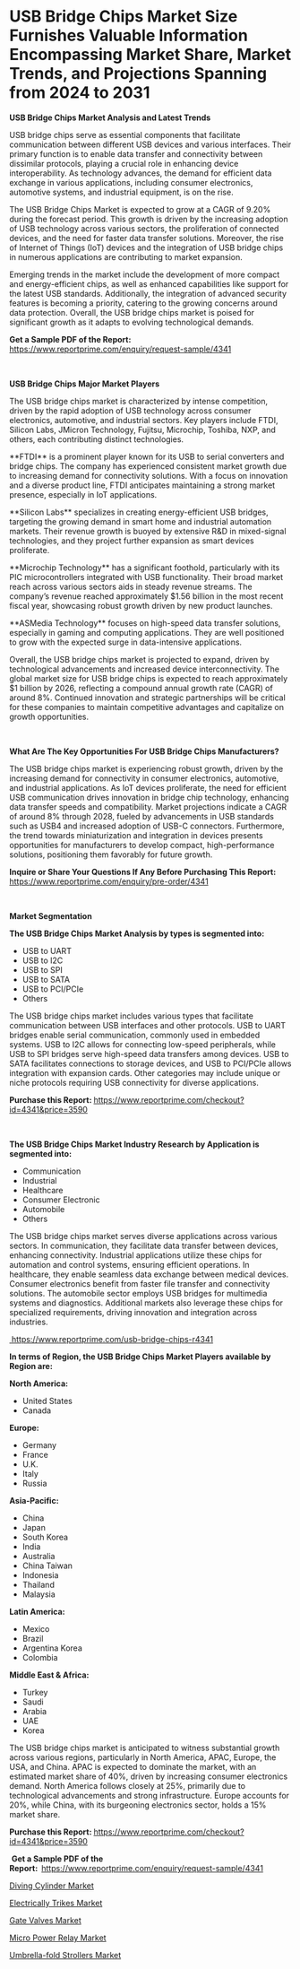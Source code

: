 <p><h1>USB Bridge Chips Market Size Furnishes Valuable Information Encompassing Market Share, Market Trends, and Projections Spanning from 2024 to 2031</h1></p><p><strong>USB Bridge Chips Market Analysis and Latest Trends</strong></p>
<p><p>USB bridge chips serve as essential components that facilitate communication between different USB devices and various interfaces. Their primary function is to enable data transfer and connectivity between dissimilar protocols, playing a crucial role in enhancing device interoperability. As technology advances, the demand for efficient data exchange in various applications, including consumer electronics, automotive systems, and industrial equipment, is on the rise.</p><p>The USB Bridge Chips Market is expected to grow at a CAGR of 9.20% during the forecast period. This growth is driven by the increasing adoption of USB technology across various sectors, the proliferation of connected devices, and the need for faster data transfer solutions. Moreover, the rise of Internet of Things (IoT) devices and the integration of USB bridge chips in numerous applications are contributing to market expansion.</p><p>Emerging trends in the market include the development of more compact and energy-efficient chips, as well as enhanced capabilities like support for the latest USB standards. Additionally, the integration of advanced security features is becoming a priority, catering to the growing concerns around data protection. Overall, the USB bridge chips market is poised for significant growth as it adapts to evolving technological demands.</p></p>
<p><strong>Get a Sample PDF of the Report:&nbsp;</strong> <a href="https://www.reportprime.com/enquiry/request-sample/4341">https://www.reportprime.com/enquiry/request-sample/4341</a></p>
<p>&nbsp;</p>
<p><strong>USB Bridge Chips Major Market Players</strong></p>
<p><p>The USB bridge chips market is characterized by intense competition, driven by the rapid adoption of USB technology across consumer electronics, automotive, and industrial sectors. Key players include FTDI, Silicon Labs, JMicron Technology, Fujitsu, Microchip, Toshiba, NXP, and others, each contributing distinct technologies.</p><p>**FTDI** is a prominent player known for its USB to serial converters and bridge chips. The company has experienced consistent market growth due to increasing demand for connectivity solutions. With a focus on innovation and a diverse product line, FTDI anticipates maintaining a strong market presence, especially in IoT applications.</p><p>**Silicon Labs** specializes in creating energy-efficient USB bridges, targeting the growing demand in smart home and industrial automation markets. Their revenue growth is buoyed by extensive R&D in mixed-signal technologies, and they project further expansion as smart devices proliferate.</p><p>**Microchip Technology** has a significant foothold, particularly with its PIC microcontrollers integrated with USB functionality. Their broad market reach across various sectors aids in steady revenue streams. The company’s revenue reached approximately $1.56 billion in the most recent fiscal year, showcasing robust growth driven by new product launches.</p><p>**ASMedia Technology** focuses on high-speed data transfer solutions, especially in gaming and computing applications. They are well positioned to grow with the expected surge in data-intensive applications.</p><p>Overall, the USB bridge chips market is projected to expand, driven by technological advancements and increased device interconnectivity. The global market size for USB bridge chips is expected to reach approximately $1 billion by 2026, reflecting a compound annual growth rate (CAGR) of around 8%. Continued innovation and strategic partnerships will be critical for these companies to maintain competitive advantages and capitalize on growth opportunities.</p></p>
<p>&nbsp;</p>
<p><strong>What Are The Key Opportunities For USB Bridge Chips Manufacturers?</strong></p>
<p><p>The USB bridge chips market is experiencing robust growth, driven by the increasing demand for connectivity in consumer electronics, automotive, and industrial applications. As IoT devices proliferate, the need for efficient USB communication drives innovation in bridge chip technology, enhancing data transfer speeds and compatibility. Market projections indicate a CAGR of around 8% through 2028, fueled by advancements in USB standards such as USB4 and increased adoption of USB-C connectors. Furthermore, the trend towards miniaturization and integration in devices presents opportunities for manufacturers to develop compact, high-performance solutions, positioning them favorably for future growth.</p></p>
<p><strong>Inquire or Share Your Questions If Any Before Purchasing This Report:</strong> <a href="https://www.reportprime.com/enquiry/pre-order/4341">https://www.reportprime.com/enquiry/pre-order/4341</a></p>
<p>&nbsp;</p>
<p><strong>Market Segmentation</strong></p>
<p><strong>The USB Bridge Chips Market Analysis by types is segmented into:</strong></p>
<p><ul><li>USB to UART</li><li>USB to I2C</li><li>USB to SPI</li><li>USB to SATA</li><li>USB to PCI/PCIe</li><li>Others</li></ul></p>
<p><p>The USB bridge chips market includes various types that facilitate communication between USB interfaces and other protocols. USB to UART bridges enable serial communication, commonly used in embedded systems. USB to I2C allows for connecting low-speed peripherals, while USB to SPI bridges serve high-speed data transfers among devices. USB to SATA facilitates connections to storage devices, and USB to PCI/PCIe allows integration with expansion cards. Other categories may include unique or niche protocols requiring USB connectivity for diverse applications.</p></p>
<p><strong>Purchase this Report:&nbsp;</strong><a href="https://www.reportprime.com/checkout?id=4341&price=3590">https://www.reportprime.com/checkout?id=4341&price=3590</a></p>
<p>&nbsp;</p>
<p><strong>The USB Bridge Chips Market Industry Research by Application is segmented into:</strong></p>
<p><ul><li>Communication</li><li>Industrial</li><li>Healthcare</li><li>Consumer Electronic</li><li>Automobile</li><li>Others</li></ul></p>
<p><p>The USB bridge chips market serves diverse applications across various sectors. In communication, they facilitate data transfer between devices, enhancing connectivity. Industrial applications utilize these chips for automation and control systems, ensuring efficient operations. In healthcare, they enable seamless data exchange between medical devices. Consumer electronics benefit from faster file transfer and connectivity solutions. The automobile sector employs USB bridges for multimedia systems and diagnostics. Additional markets also leverage these chips for specialized requirements, driving innovation and integration across industries.</p></p>
<p><a href="https://www.reportprime.com/usb-bridge-chips-r4341">&nbsp;https://www.reportprime.com/usb-bridge-chips-r4341</a></p>
<p><strong>In terms of Region, the USB Bridge Chips Market Players available by Region are:</strong></p>
<p>
    <p> <strong> North America: </strong>
        <ul>
            <li>United States</li>
            <li>Canada</li>
        </ul>
        </p> 
    <p> <strong> Europe: </strong>
        <ul>
            <li>Germany</li>
            <li>France</li>
            <li>U.K.</li>
            <li>Italy</li>
            <li>Russia</li>
        </ul>
        </p> 
    <p> <strong> Asia-Pacific: </strong>
        <ul>
            <li>China</li>
            <li>Japan</li>
            <li>South Korea</li>
            <li>India</li>
            <li>Australia</li>
            <li>China Taiwan</li>
            <li>Indonesia</li>
            <li>Thailand</li>
            <li>Malaysia</li>
        </ul>
        </p> 
    <p> <strong> Latin America: </strong>
        <ul>
            <li>Mexico</li>
            <li>Brazil</li>
            <li>Argentina Korea</li>
            <li>Colombia</li>
        </ul>
        </p> 
    <p> <strong> Middle East & Africa: </strong>
        <ul>
            <li>Turkey</li>
            <li>Saudi</li>
            <li>Arabia</li>
            <li>UAE</li>
            <li>Korea</li>
        </ul>
    </p>
    </p>
<p><p>The USB bridge chips market is anticipated to witness substantial growth across various regions, particularly in North America, APAC, Europe, the USA, and China. APAC is expected to dominate the market, with an estimated market share of 40%, driven by increasing consumer electronics demand. North America follows closely at 25%, primarily due to technological advancements and strong infrastructure. Europe accounts for 20%, while China, with its burgeoning electronics sector, holds a 15% market share.</p></p>
<p><strong>Purchase this Report: </strong><a href="https://www.reportprime.com/checkout?id=4341&price=3590">https://www.reportprime.com/checkout?id=4341&price=3590</a></p>
<p>&nbsp;<strong>Get a Sample PDF of the Report:&nbsp;&nbsp;</strong><a href="https://www.reportprime.com/enquiry/request-sample/4341">https://www.reportprime.com/enquiry/request-sample/4341</a></p>
<p><strong></strong></p>
<p><p><a href="https://www.linkedin.com/pulse/what-factors-influence-diving-cylinder-market-coming-years-sa6gc?trackingId=HV5sNjfoT6mX%2Fql9REL45w%3D%3D">Diving Cylinder Market</a></p><p><a href="https://issuu.com/reportprime-2/docs/electrically-trikes-market-size-203_ad538d814559ab">Electrically Trikes Market</a></p><p><a href="https://www.linkedin.com/pulse/global-gate-valves-market-size-expected-experience-4xcxc?trackingId=riC2p0HUQP65eceYvmx4OA%3D%3D">Gate Valves Market</a></p><p><a href="https://github.com/RoccoManning/Market-Research-Report-List-6/blob/main/micro-power-relay-market.md">Micro Power Relay Market</a></p><p><a href="https://issuu.com/reportprime-2/docs/umbrella-fold-strollers-market-size_035e9de2807ae6">Umbrella-fold Strollers Market</a></p></p>